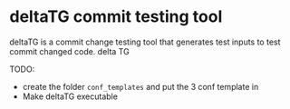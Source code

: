 # deltaTG commit testing tool

deltaTG is a commit change testing tool that generates test inputs to test commit changed code.
delta TG

TODO:
- create the folder `conf_templates` and put the 3 conf template in
- Make deltaTG executable
